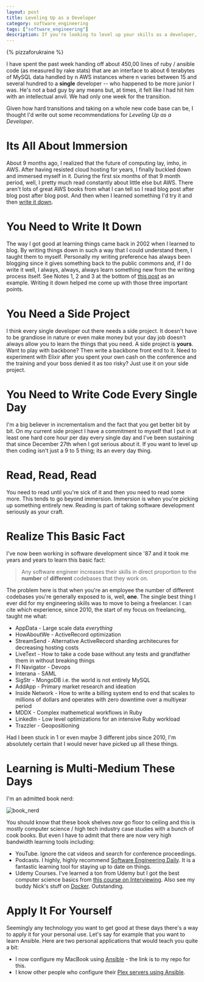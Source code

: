 ```yaml
---
layout: post
title: Leveling Up as a Developer
category: software_engineering
tags: ["software_engineering"]
description: If you're looking to level up your skills as a developer, here is how I've been doing it my whole career.
---
```

{% pizzaforukraine  %}

I have spent the past week handing off about 450,00 lines of ruby / ansible code (as measured by rake stats) that are an interface to about 6 terabytes of MySQL data handled by n AWS instances where n varies between 15 and several hundred to a **single** developer -- who happened to be more junior I was.  He's not a bad guy by any means but, at times, it felt like I had hit him with an intellectual anvil.  We had only one week for the transition.  

Given how hard transitions and taking on a whole new code base can be, I thought I'd write out some recommendations for *Leveling Up as a Developer*.
 
# Its All About Immersion
 
About 9 months ago, I realized that the future of computing lay, imho, in AWS.  After having resisted cloud hosting for years, I finally buckled down and immersed myself in it. During the first six months of that 9 month period, well, I pretty much read constantly about little else but AWS.  There aren't lots of great AWS books from what I can tell so I read blog post after blog post after blog post.  And then when I learned something I'd try it and then [write it down](http://fuzzyblog.io/blog/category.html#aws).
 
# You Need to Write It Down
 
The way I got good at learning things came back in 2002 when I learned to blog.  By writing things down in such a way that I could understand them, I taught them to myself.  Personally my writing preference has always been blogging since it gives something back to the public commons and, if I do write it well, I always, always, always learn something new from the writing process itself.  See Notes 1, 2 and 3 at the bottom of [this post](http://fuzzyblog.io/blog/rails/2017/02/24/understanding-low-level-index-issues-in-mysql.html) as an example.  Writing it down helped me come up with those three important points.
 
# You Need a Side Project
 
I think every single developer out there needs a side project.  It doesn't have to be grandiose in nature or even make money but your day job doesn't always allow you to learn the things that you need.  A side project is **yours**.  Want to play with backbone?  Then write a backbone front end to it.  Need to experiment with Elixir after you spent your own cash on the conference and the training and your boss denied it as too risky?  Just use it on your side project.
 
# You Need to Write Code Every Single Day

I'm a big believer in incrementalism and the fact that you get better bit by bit.  On my current side project I have a commitment to myself that I put in at least one hard core hour per day every single day and I've been sustaining that since December 27th when I got serious about it.  If you want to level up then coding isn't just a 9 to 5 thing; its an every day thing.
 
# Read, Read, Read

You need to read until you're sick of it and then you need to read some more.  This tends to go beyond immersion.  Immersion is when you're picking up something entirely new.  Reading is part of taking software development seriously as your craft.
 
# Realize This Basic Fact
 
I've now been working in software development since '87 and it took me years and years to learn this basic fact: 
 
> Any software engineer increases their skills in direct proportion to the **number** of **different** codebases that they work on.
 
The problem here is that when you're an employee the number of different codebases you're generally exposed to is, well, **one**.  The single best thing I ever did for my engineering skills was to move to being a freelancer.  I can cite which experience, since 2010, the start of my focus on freelancing, taught me what:
 
 * AppData - Large scale data *everything*
 * HowAboutWe - ActiveRecord optimization
 * StreamSend - Alternative ActiveRecord sharding architecures for decreasing hosting costs
 * LiveText - How to take a code base without any tests and grandfather them in without breaking things
 * FI Navigator - Devops
 * Interana - SAML
 * SigStr - MongoDB i.e. the world is not entirely MySQL
 * AddApp - Primary market research and ideation
 * Inside Network - How to write a billing system end to end that scales to millions of dollars and operates with zero downtime over a multiyear period
 * MDDX - Complex mathemetical workflows in Ruby
 * LinkedIn - Low level optimizations for an intensive Ruby workload
 * Trazzler - Geopositioning
 
Had I been stuck in 1 or even maybe 3 different jobs since 2010, I'm absolutely certain that I would never have picked up all these things.
 
# Learning is Multi-Medium These Days

I'm an admitted book nerd:

![book_nerd](/blog/assets/book_nerd.jpg)

You should know that these book shelves *now* go floor to ceiling and this is mostly computer science / high tech industry case studies with a bunch of cook books.  But even I have to admit that there are now very high bandwidth learning tools including:

* YouTube.  Ignore the cat videos and search for conference proceedings.
* Podcasts.  I highly, highly recommend [Software Engineering Daily](https://softwareengineeringdaily.com/).  It is a fantastic learning tool for staying up to date on things.
* Udemy Courses.  I've learned a ton from Udemy but I got the best computer science basics from [this course on Interviewing](https://www.udemy.com/break-away-coding-interviews-1/learn/v4/t/lecture/3948990?start=0).  Also see my buddy Nick's stuff on [Docker](https://www.udemy.com/the-docker-for-devops-course-from-development-to-production/).  Outstanding.
 
# Apply It For Yourself

Seemingly any technology you want to get good at these days there's a way to apply it for your personal use. Let's say for example that you want to learn Ansible.  Here are two personal applications that would teach you quite a bit:

* I now configure my MacBook using [Ansible](https://github.com/fuzzygroup/ansible-macbook-pro) - the link is to my repo for this.
* I know other people who configure their [Plex servers using Ansible](https://github.com/Phunky/ansible-plexmediaserver).